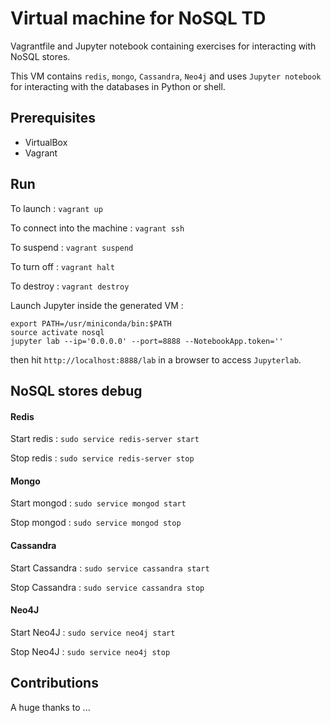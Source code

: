 # Virtual machine for NoSQL TD

Vagrantfile and Jupyter notebook containing exercises for interacting with NoSQL stores.

This VM contains `redis`, `mongo`, `Cassandra`, `Neo4j` and uses `Jupyter notebook` for interacting with the databases in Python or shell.

## Prerequisites

- VirtualBox
- Vagrant

## Run

To launch : `vagrant up`

To connect into the machine : `vagrant ssh`

To suspend : `vagrant suspend`

To turn off : `vagrant halt`

To destroy : `vagrant destroy`

Launch Jupyter inside the generated VM :

```
export PATH=/usr/miniconda/bin:$PATH
source activate nosql
jupyter lab --ip='0.0.0.0' --port=8888 --NotebookApp.token=''
```

then hit `http://localhost:8888/lab` in a browser to access `Jupyterlab`.

## NoSQL stores debug

#### Redis

Start redis : `sudo service redis-server start`

Stop redis : `sudo service redis-server stop`

#### Mongo

Start mongod : `sudo service mongod start`

Stop mongod : `sudo service mongod stop`

#### Cassandra

Start Cassandra : `sudo service cassandra start`

Stop Cassandra : `sudo service cassandra stop`

#### Neo4J

Start Neo4J : `sudo service neo4j start`

Stop Neo4J : `sudo service neo4j stop`

## Contributions

A huge thanks to ...
